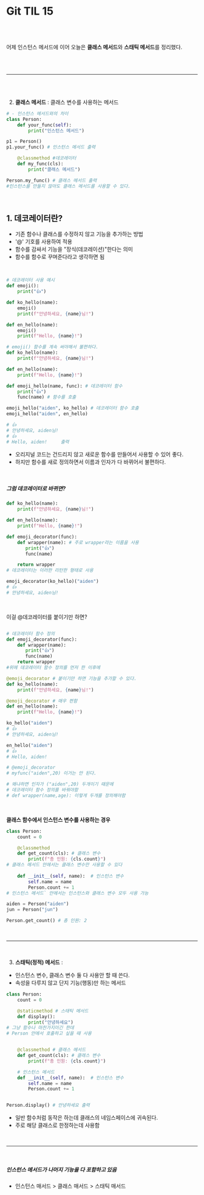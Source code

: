 # Git TIL 15

<br><br>

어제 인스턴스 메서드에 이어 
오늘은 **클래스 메서드**와 **스태틱 메서드**를 정리했다.

<br><br>

---

<br><br>

2. **클래스 메서드** : 클래스 변수를 사용하는 메서드

```python
# - 인스턴스 메서드와의 차이
class Person:
    def your_func(self):
        print("인스턴스 메서드")

p1 = Person()
p1.your_func() # 인스턴스 메서드 출력

    @classmethod #데코레이터
    def my_func(cls):
        print("클래스 메서드")

Person.my_func() # 클래스 메서드 출력
#인스턴스를 만들지 않아도 클래스 메서드를 사용할 수 있다.
```
<br>

## 1. 데코레이터란?
* 기존 함수나 클래스를 수정하지 않고 기능을 추가하는 방법
* '@' 기호를 사용하여 적용
* 함수를 감싸서 기능을 "장식(데코레이션)"한다는 의미
* 함수를 함수로 꾸며준다라고 생각하면 됨

<br>

```python
# 데코레이터 사용 예시
def emoji():
    print("👍")

def ko_hello(name):
    emoji()
    print(f"안녕하세요, {name}님!")

def en_hello(name):
    emoji()
    print(f"Hello, {name}!")

# emoji() 함수를 계속 써야해서 불편하다.
def ko_hello(name):
    print(f"안녕하세요, {name}님!")

def en_hello(name):
    print(f"Hello, {name}!")

def emoji_hello(name, func): # 데코레이터 함수
    print("👍")
    func(name) # 함수를 호출

emoji_hello("aiden", ko_hello) # 데코레이터 함수 호출
emoji_hello("aiden", en_hello)

# 👍
# 안녕하세요, aiden님!
# 👍
# Hello, aiden!     출력

```

- 오리지널 코드는 건드리지 않고 새로운 함수를 만들어서 사용할 수 있어 좋다.
- 하지만 함수를 새로 정의하면서 이름과 인자가 다 바뀌어서 불편하다.

<br>

##### 그럼 데코레이터로 바뀌면?

```python
def ko_hello(name):
    print(f"안녕하세요, {name}님!")

def en_hello(name):
    print(f"Hello, {name}!")

def emoji_decorator(func):
    def wrapper(name): # 주로 wrapper라는 이름을 사용
       print("👍")
       func(name)

    return wrapper
# 데코레이터는 이러한 리턴한 형태로 사용

emoji_decorator(ko_hello)("aiden")
# 👍
# 안녕하세요, aiden님!
```

<br>

이걸 @데코레이터를 붙이기만 하면?

```python

# 데코레이터 함수 정의
def emoji_decorator(func):
    def wrapper(name):
       print("👍")
       func(name)
    return wrapper
#위에 데코레이터 함수 정의를 먼저 한 이후에

@emoji_decorator # 붙이기만 하면 기능을 추가할 수 있다.
def ko_hello(name):
    print(f"안녕하세요, {name}님!")

@emoji_decorator # 매우 편함
def en_hello(name):
    print(f"Hello, {name}!")

ko_hello("aiden")   
# 👍
# 안녕하세요, aiden님!

en_hello("aiden")
# 👍
# Hello, aiden!

# @emoji_decorator
# myfunc("aiden",20) 이거는 안 된다.

# 왜냐하면 인자가 ("aiden",20) 두개이기 때문에
# 데코레이터 함수 정의를 바꿔야함
# def wrapper(name,age): 이렇게 두개를 정의해야함

```

<br>

**클래스 함수에서 인스턴스 변수를 사용하는 경우**

```python
class Person:
    count = 0

    @classmethod
    def get_count(cls): # 클래스 변수
        print(f"총 인원: {cls.count}")
# 클래스 메서드 안에서는 클래스 변수만 사용할 수 있다
        
    def __init__(self, name):  # 인스턴스 변수
        self.name = name
        Person.count += 1
# 인스턴스 메서드` 안에서는 인스턴스와 클래스 변수 모두 사용 가능

aiden = Person("aiden")
jun = Person("jun")

Person.get_count() # 총 인원: 2
```

<br>

---

<br>

3. **스태틱(정적) 메서드** : 
- 인스턴스 변수, 클래스 변수 둘 다 사용안 할 때 쓴다.
- 속성을 다루지 않고 단지 기능(행동)만 하는 메서드

```python
class Person:
    count = 0

    @staticmethod # 스태틱 메서드
    def display():
        print("안녕하세요")
# 그냥 함수나 마찬가지이긴 한데
# Person 안에서 호출하고 싶을 때 사용


    @classmethod # 클래스 메서드
    def get_count(cls): # 클래스 변수
        print(f"총 인원: {cls.count}")

    # 인스턴스 메서드    
    def __init__(self, name):  # 인스턴스 변수
        self.name = name
        Person.count += 1


Person.display() # 안녕하세요 출력
```

- 일반 함수처럼 동작은 하는데 클래스의 네임스페이스에 귀속된다.
- 주로 해당 클래스로 한정하는데 사용함

<br>

---

<br>

##### 인스턴스 메서드가 나머지 기능을 다 포함하고 있음
- 인스턴스 매서드 > 클래스 매서드 > 스태틱 매서드